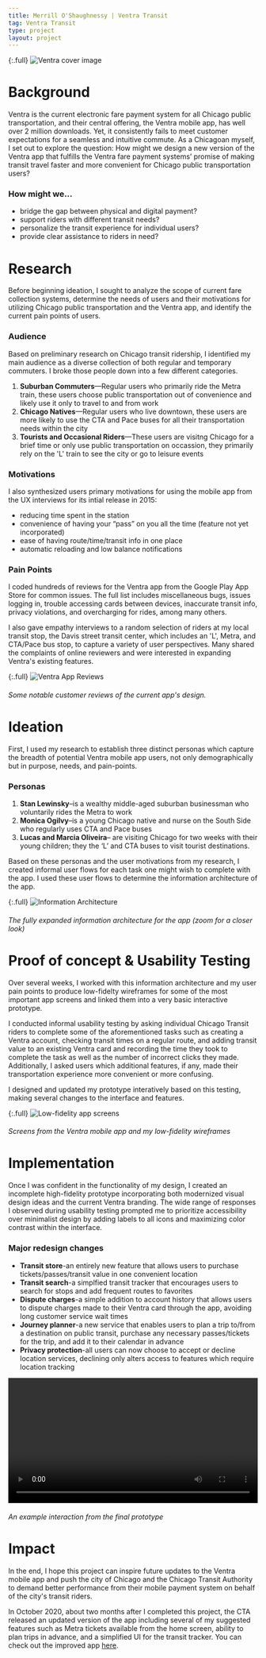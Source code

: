 ```yaml
---
title: Merrill O'Shaughnessy | Ventra Transit
tag: Ventra Transit
type: project
layout: project
---
```




{:.full}
![Ventra cover image](/img/full/transit1.png)

# Background
Ventra is the current electronic fare payment system for all Chicago public transportation, and their central offering, the Ventra mobile app, has well over 2 million downloads. Yet, it consistently fails to meet customer expectations for a seamless and intuitive commute. As a Chicagoan myself, I set out to explore the question: How might we design a new version of the Ventra app that fulfills the Ventra fare payment systems’ promise of making transit travel faster and more convenient for Chicago public transportation users?

### How might we...
- bridge the gap between physical and digital payment?
- support riders with different transit needs?
- personalize the transit experience for individual users? 
- provide clear assistance to riders in need?


# Research
Before beginning ideation, I sought to analyze the scope of current fare collection systems, determine the needs of users and their motivations for utilizing Chicago public transportation and the Ventra app, and identify the current pain points of users.

### Audience
Based on preliminary research on Chicago transit ridership, I identified my main audience as a diverse collection of both regular and temporary commuters. I broke those people down into a few different categories.

1. **Suburban Commuters**—Regular users who primarily ride the Metra train, these users choose public transportation out of convenience and likely use it only to travel to and from work 
2. **Chicago Natives**—Regular users who live downtown, these users are more likely to use the CTA and Pace buses for all their transportation needs within the city
3. **Tourists and Occasional Riders**—These users are visitng Chicago for a brief time or only use public transportation on occassion, they primarily rely on the 'L' train to see the city or go to leisure events

### Motivations
I also synthesized users primary motivations for using the mobile app from the UX interviews for its intial release in 2015:
- reducing time spent in the station
- convenience of having your “pass” on you all the time (feature not yet incorporated)
- ease of having route/time/transit info in one place
- automatic reloading and low balance notifications 

### Pain Points
I coded hundreds of reviews for the Ventra app from the Google Play App Store for common issues. The full list includes miscellaneous bugs, issues logging in, trouble accessing cards between devices, inaccurate transit info, privacy violations, and overcharging for rides, among many others. 

I also gave empathy interviews to a random selection of riders at my local transit stop, the Davis street transit center, which includes an 'L', Metra, and CTA/Pace bus stop, to capture a variety of user perspectives. Many shared the complaints of online reviewers and were interested in expanding Ventra's existing features.

{:.full}
![Ventra App Reviews](/img/full/transit2.png)
###### Some notable customer reviews of the current app's design.


# Ideation 
First, I used my research to establish three distinct personas which capture the breadth of potential Ventra mobile app users, not only demographically but in purpose, needs, and pain-points.

### Personas
1. **Stan Lewinsky**–is a wealthy middle-aged suburban businessman who voluntarily rides the Metra to work
2. **Monica Ogilvy**–is a young Chicago native and nurse on the South Side who regularly uses CTA and Pace buses 
3. **Lucas and Marcia Oliveira**– are visiting Chicago for two weeks with their young children; they the ‘L’ and CTA buses to visit tourist destinations. 

Based on these personas and the user motivations from my research, I created informal user flows for each task one might wish to complete with the app. I used these user flows to determine the information architecture of the app.


{:.full}
![Information Architecture](/img/full/transit3.png)
###### The fully expanded information architecture for the app (zoom for a closer look)


# Proof of concept & Usability Testing
Over several weeks, I worked with this information architecture and my user pain points to produce low-fidelty wireframes for some of the most important app screens and linked them into a very basic interactive prototype. 

I conducted informal usability testing by asking individual Chicago Transit riders to complete some of the aforementioned tasks such as creating a Ventra account, checking transit times on a regular route, and adding transit value to an existing Ventra card and recording the time they took to complete the task as well as the number of incorrect clicks they made. Additionally, I asked users which additional features, if any, made their transportation experience more convenient or more confusing. 

I designed and updated my prototype interatively based on this testing, making several changes to the interface and features.

{:.full}
![Low-fidelity app screens](/img/full/transit4.png)
###### Screens from the Ventra mobile app and my low-fidelity wireframes

# Implementation
Once I was confident in the functionality of my design, I created an incomplete high-fidelity prototype incorporating both modernized visual design ideas and the current Ventra branding. The wide range of responses I observed during usability testing prompted me to prioritize accessibility over minimalist design by adding labels to all icons and maximizing color contrast within the interface.

### Major redesign changes
- **Transit store**-an entirely new feature that allows users to purchase tickets/passes/transit value in one convenient location 
- **Transit search**-a simplfied transit tracker that encourages users to search for stops and add frequent routes to favorites
- **Dispute charges**-a simple addition to account history that allows users to dispute charges made to their Ventra card through the app, avoiding long customer service wait times
- **Journey planner**-a new service that enables users to plan a trip to/from a destination on public transit, purchase any necessary passes/tickets for the trip, and add it to their calendar in advance
- **Privacy protection**-all users can now choose to accept or decline location services, declining only alters access to features which require location tracking

<video src="/video/full/transit5.mp4" alt="High-fidelity interface" style="width:100%" loop autoplay></video
###### An example interaction from the final prototype

# Impact
In the end, I hope this project can inspire future updates to the Ventra mobile app and push the city of Chicago and the Chicago Transit Authority to demand better performance from their mobile payment system on behalf of the city's transit riders. 

In October 2020, about two months after I completed this project, the CTA released an updated version of the app including several of my suggested features such as Metra tickets available from the home screen, ability to plan trips in advance, and a simplified UI for the transit tracker. You can check out the improved app [here](https://www.ventrachicago.com/app/).